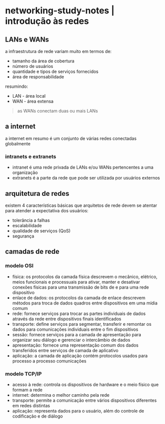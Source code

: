 # networking-study-notes | introdução às redes
## LANs e WANs
a infraestrutura de rede variam muito em termos de:
- tamanho da área de cobertura
- número de usuários
- quantidade e tipos de serviços fornecidos
- área de responsabilidade

resumindo:
- LAN - área local
- WAN - área extensa

> as WANs conectam duas ou mais LANs

## a internet
a internet em resumo é um conjunto de várias redes conectadas globalmente

### intranets e extranets
- intranet é uma rede privada de LANs e/ou WANs pertencentes a uma organização
- extranets é a parte da rede que pode ser utilizada por usuários externos

## arquitetura de redes
existem 4 características básicas que arquitetos de rede devem se atentar para atender a expectativa dos usuários:
- tolerância a falhas
- escalabilidade
- qualidade de serviços (QoS)
- segurança

## camadas de rede
### modelo OSI
- física: os protocolos da camada física descrevem o mecânico, elétrico, meios funcionais e processuais para ativar, manter e desativar conexões físicas para uma transmissão de bits de e para uma rede dispositivo
- enlace de dados: os protocolos da camada de enlace descrevem métodos para troca de dados quadros entre dispositivos em uma mídia comum
- rede: fornece serviços para trocar as partes individuais de dados através da rede entre dispositivos finais identificados
- transporte: define serviços para segmentar, transferir e remontar os dados para comunicações individuais entre o fim dispositivos
- sessão: fornece serviços para a camada de apresentação para organizar seu diálogo e gerenciar o intercâmbio de dados
- apresentação: fornece uma representação comum dos dados transferidos entre serviços de camada de aplicativo
- aplicação: a camada de aplicação contém protocolos usados para processo a processo comunicações

### modelo TCP/IP
- acesso à rede: controla os dispositivos de hardware e o meio físico que formam a rede
- internet: determina o melhor caminho pela rede
- transporte: permite a comunicação entre vários dispositivos diferentes em redes distintas
- aplicação: representa dados para o usuário, além do controle de codificação e de diálogo
